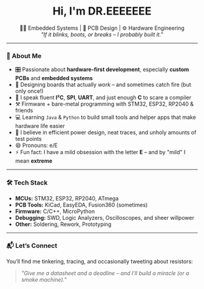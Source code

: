 <h1 align="center">
Hi, I'm <strong>DR.EEEEEEE</strong>
</h1>

<p align="center">
  👨‍💻 Embedded Systems | 🔧 PCB Design | ⚙️ Hardware Engineering<br>
  <em>"If it blinks, boots, or breaks – I probably built it."</em>
</p>

---

### 🧠 About Me

- 🎛️ Passionate about **hardware-first development**, especially **custom PCBs** and **embedded systems**
- 📐 Designing boards that actually *work* – and sometimes catch fire (but only once!)
- 🧵 I speak fluent **I²C**, **SPI**, **UART**, and just enough **C** to scare a compiler
- ⚒️ Firmware + bare-metal programming with STM32, ESP32, RP2040 & friends
- 💻 Learning ``Java`` & ``Python`` to build small tools and helper apps that make hardware life easier
- 🔋 I believe in efficient power design, neat traces, and unholy amounts of test points
- 😄 Pronouns: e/E
- ⚡ Fun fact: I have a mild obsession with the letter **E** – and by "mild" I mean **extreme**

---

### 🛠️ Tech Stack

- **MCUs:** STM32, ESP32, RP2040, ATmega
- **PCB Tools:** KiCad, EasyEDA, Fusion360 (sometimes)
- **Firmware:** C/C++, MicroPython
- **Debugging:** SWD, Logic Analyzers, Oscilloscopes, and sheer willpower
- **Other:** Soldering, Rework, Prototyping

---

### 📬 Let’s Connect

You’ll find me tinkering, tracing, and occasionally tweeting about resistors:
> *"Give me a datasheet and a deadline – and I’ll build a miracle (or a smoke machine)."*

<!---
DR-EEEEEEE/DR-EEEEEEE is a ✨ special ✨ repository because its `README.md` (this file) appears on your GitHub profile.
You can click the Preview link to take a look at your changes.
--->
